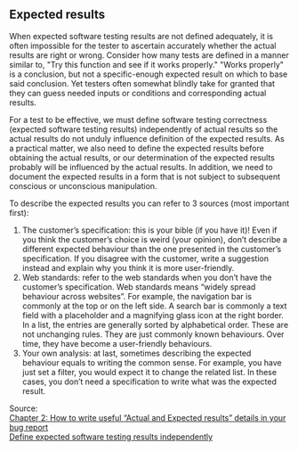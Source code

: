 ## Expected results

When expected software testing results are not defined adequately, it is often impossible for the tester to ascertain accurately whether the actual results are right or wrong. Consider how many tests are defined in a manner similar to, "Try this function and see if it works properly." "Works properly" is a conclusion, but not a specific-enough expected result on which to base said conclusion. Yet testers often somewhat blindly take for granted that they can guess needed inputs or conditions and corresponding actual results.<br/>

For a test to be effective, we must define software testing correctness (expected software testing results) independently of actual results so the actual results do not unduly influence definition of the expected results. As a practical matter, we also need to define the expected results before obtaining the actual results, or our determination of the expected results probably will be influenced by the actual results. In addition, we need to document the expected results in a form that is not subject to subsequent conscious or unconscious manipulation.<br/>

To describe the expected results you can refer to 3 sources (most important first):<br/>

1. The customer’s specification: this is your bible (if you have it)! Even if you think the customer’s choice is weird (your opinion), don’t describe a different expected behaviour than the one presented in the customer’s specification. If you disagree with the customer, write a suggestion instead and explain why you think it is more user-friendly.<br/>
2. Web standards: refer to the web standards when you don’t have the customer’s specification. Web standards means “widely spread behaviour across websites”. For example, the navigation bar is commonly at the top or on the left side. A search bar is commonly a text field with a placeholder and a magnifying glass icon at the right border. In a list, the entries are generally sorted by alphabetical order. These are not unchanging rules. They are just commonly known behaviours. Over time, they have become a user-friendly behaviours.<br/>
3. Your own analysis: at last, sometimes describing the expected behaviour equals to writing the common sense. For example, you have just set a filter, you would expect it to change the related list. In these cases, you don’t need a specification to write what was the expected result.<br/>

Source:<br>
[Chapter 2: How to write useful “Actual and Expected results” details in your bug report](https://medium.com/we-are-testers/chapter-2-how-to-write-useful-actual-and-expected-results-details-in-your-bug-report-10b83e5aaa75)<br/>
[Define expected software testing results independently](https://searchsoftwarequality.techtarget.com/photostory/4500248704/Four-tips-for-effective-software-testing/2/Define-expected-software-testing-results-independently)

